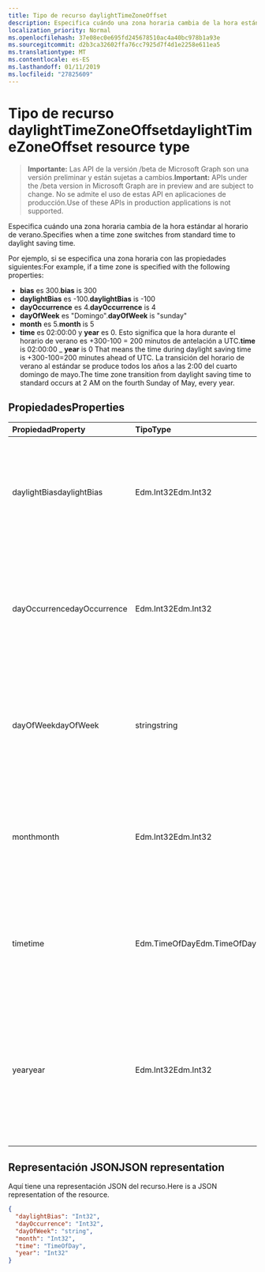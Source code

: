 ```yaml
---
title: Tipo de recurso daylightTimeZoneOffset
description: Especifica cuándo una zona horaria cambia de la hora estándar al horario de verano.
localization_priority: Normal
ms.openlocfilehash: 37e08ec0e695fd245678510ac4a40bc978b1a93e
ms.sourcegitcommit: d2b3ca32602ffa76cc7925d7f4d1e2258e611ea5
ms.translationtype: MT
ms.contentlocale: es-ES
ms.lasthandoff: 01/11/2019
ms.locfileid: "27825609"
---
```

# <a name="daylighttimezoneoffset-resource-type"></a><span data-ttu-id="31aed-103">Tipo de recurso daylightTimeZoneOffset</span><span class="sxs-lookup"><span data-stu-id="31aed-103">daylightTimeZoneOffset resource type</span></span>

> <span data-ttu-id="31aed-104">**Importante:** Las API de la versión /beta de Microsoft Graph son una versión preliminar y están sujetas a cambios.</span><span class="sxs-lookup"><span data-stu-id="31aed-104">**Important:** APIs under the /beta version in Microsoft Graph are in preview and are subject to change.</span></span> <span data-ttu-id="31aed-105">No se admite el uso de estas API en aplicaciones de producción.</span><span class="sxs-lookup"><span data-stu-id="31aed-105">Use of these APIs in production applications is not supported.</span></span>

<span data-ttu-id="31aed-106">Especifica cuándo una zona horaria cambia de la hora estándar al horario de verano.</span><span class="sxs-lookup"><span data-stu-id="31aed-106">Specifies when a time zone switches from standard time to daylight saving time.</span></span>

<span data-ttu-id="31aed-107">Por ejemplo, si se especifica una zona horaria con las propiedades siguientes:</span><span class="sxs-lookup"><span data-stu-id="31aed-107">For example, if a time zone is specified with the following properties:</span></span>

- <span data-ttu-id="31aed-108">**bias** es 300.</span><span class="sxs-lookup"><span data-stu-id="31aed-108">**bias** is 300</span></span>
- <span data-ttu-id="31aed-109">**daylightBias** es -100.</span><span class="sxs-lookup"><span data-stu-id="31aed-109">**daylightBias** is -100</span></span>
- <span data-ttu-id="31aed-110">**dayOccurrence** es 4.</span><span class="sxs-lookup"><span data-stu-id="31aed-110">**dayOccurrence** is 4</span></span>
- <span data-ttu-id="31aed-111">**dayOfWeek** es "Domingo".</span><span class="sxs-lookup"><span data-stu-id="31aed-111">**dayOfWeek** is "sunday"</span></span>
- <span data-ttu-id="31aed-112">**month** es 5.</span><span class="sxs-lookup"><span data-stu-id="31aed-112">**month** is 5</span></span>
- <span data-ttu-id="31aed-113">**time** es 02:00:00 y **year** es 0. Esto significa que la hora durante el horario de verano es +300-100 = 200 minutos de antelación a UTC.</span><span class="sxs-lookup"><span data-stu-id="31aed-113">**time** is 02:00:00 _ **year** is 0 That means the time during daylight saving time is +300-100=200 minutes ahead of UTC.</span></span> <span data-ttu-id="31aed-114">La transición del horario de verano al estándar se produce todos los años a las 2:00 del cuarto domingo de mayo.</span><span class="sxs-lookup"><span data-stu-id="31aed-114">The time zone transition from daylight saving time to standard occurs at 2 AM on the fourth Sunday of May, every year.</span></span>


## <a name="properties"></a><span data-ttu-id="31aed-115">Propiedades</span><span class="sxs-lookup"><span data-stu-id="31aed-115">Properties</span></span>
| <span data-ttu-id="31aed-116">Propiedad</span><span class="sxs-lookup"><span data-stu-id="31aed-116">Property</span></span>     | <span data-ttu-id="31aed-117">Tipo</span><span class="sxs-lookup"><span data-stu-id="31aed-117">Type</span></span>   |<span data-ttu-id="31aed-118">Descripción</span><span class="sxs-lookup"><span data-stu-id="31aed-118">Description</span></span>|
|:---------------|:--------|:----------|
| <span data-ttu-id="31aed-119">daylightBias</span><span class="sxs-lookup"><span data-stu-id="31aed-119">daylightBias</span></span> | <span data-ttu-id="31aed-120">Edm.Int32</span><span class="sxs-lookup"><span data-stu-id="31aed-120">Edm.Int32</span></span> | <span data-ttu-id="31aed-121">Diferencia horaria con respecto a la hora universal coordinada (UTC) durante el horario de verano.</span><span class="sxs-lookup"><span data-stu-id="31aed-121">The time offset from Coordinated Universal Time (UTC) for daylight saving time.</span></span> <span data-ttu-id="31aed-122">Este valor está en minutos.</span><span class="sxs-lookup"><span data-stu-id="31aed-122">This value is in minutes.</span></span>  |
| <span data-ttu-id="31aed-123">dayOccurrence</span><span class="sxs-lookup"><span data-stu-id="31aed-123">dayOccurrence</span></span> | <span data-ttu-id="31aed-124">Edm.Int32</span><span class="sxs-lookup"><span data-stu-id="31aed-124">Edm.Int32</span></span> | <span data-ttu-id="31aed-125">Representa la enésima repetición del día de la semana en que se produce la transición de la hora estándar al horario de verano.</span><span class="sxs-lookup"><span data-stu-id="31aed-125">Represents the nth occurrence of the day of week that the transition from standard time to daylight saving time occurs.</span></span> |
| <span data-ttu-id="31aed-126">dayOfWeek</span><span class="sxs-lookup"><span data-stu-id="31aed-126">dayOfWeek</span></span> | <span data-ttu-id="31aed-127">string</span><span class="sxs-lookup"><span data-stu-id="31aed-127">string</span></span> | <span data-ttu-id="31aed-128">Representa el día de la semana en el que se produce la transición de la hora estándar al horario de verano.</span><span class="sxs-lookup"><span data-stu-id="31aed-128">Represents the day of the week when the transition from standard time to daylight saving time occurs.</span></span> |
| <span data-ttu-id="31aed-129">month</span><span class="sxs-lookup"><span data-stu-id="31aed-129">month</span></span> | <span data-ttu-id="31aed-130">Edm.Int32</span><span class="sxs-lookup"><span data-stu-id="31aed-130">Edm.Int32</span></span> | <span data-ttu-id="31aed-131">Representa el mes del año en el que se produce la transición de la hora estándar al horario de verano.</span><span class="sxs-lookup"><span data-stu-id="31aed-131">Represents the month of the year when the transition from standard time to daylight saving time occurs.</span></span> |
| <span data-ttu-id="31aed-132">time</span><span class="sxs-lookup"><span data-stu-id="31aed-132">time</span></span> | <span data-ttu-id="31aed-133">Edm.TimeOfDay</span><span class="sxs-lookup"><span data-stu-id="31aed-133">Edm.TimeOfDay</span></span> | <span data-ttu-id="31aed-134">Representa la hora del día en la que se produce la transición de la hora estándar al horario de verano.</span><span class="sxs-lookup"><span data-stu-id="31aed-134">Represents the time of day when the transition from standard time to daylight saving time occurs.</span></span> |
| <span data-ttu-id="31aed-135">year</span><span class="sxs-lookup"><span data-stu-id="31aed-135">year</span></span> | <span data-ttu-id="31aed-136">Edm.Int32</span><span class="sxs-lookup"><span data-stu-id="31aed-136">Edm.Int32</span></span> | <span data-ttu-id="31aed-137">Representa la frecuencia en términos de años con que se produce el cambio de la hora estándar al horario de verano.</span><span class="sxs-lookup"><span data-stu-id="31aed-137">Represents how frequently in terms of years the change from standard time to daylight saving time occurs.</span></span> <span data-ttu-id="31aed-138">Por ejemplo, un valor 0 significa todos los años.</span><span class="sxs-lookup"><span data-stu-id="31aed-138">For example, a value of 0 means every year.</span></span>|


## <a name="json-representation"></a><span data-ttu-id="31aed-139">Representación JSON</span><span class="sxs-lookup"><span data-stu-id="31aed-139">JSON representation</span></span>

<span data-ttu-id="31aed-140">Aquí tiene una representación JSON del recurso.</span><span class="sxs-lookup"><span data-stu-id="31aed-140">Here is a JSON representation of the resource.</span></span>

<!-- {
  "blockType": "resource",
  "optionalProperties": [

  ],
  "@odata.type": "microsoft.graph.daylightTimeZoneOffset"
}-->

```json
{
  "daylightBias": "Int32",
  "dayOccurrence": "Int32",
  "dayOfWeek": "string",
  "month": "Int32",
  "time": "TimeOfDay",
  "year": "Int32"
}

```

<!-- uuid: 8fcb5dbc-d5aa-4681-8e31-b001d5168d79
2015-10-25 14:57:30 UTC -->
<!-- {
  "type": "#page.annotation",
  "description": "daylightTimeZoneOffset resource",
  "keywords": "",
  "section": "documentation",
  "tocPath": ""
}-->
